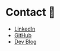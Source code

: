 # Contact 📧
- [LinkedIn](https://www.linkedin.com/in/noahvstephenson/)
- [GitHub](https://github.com/noahvstephenson)
- [Dev Blog](https://noahvstephenson.wordpress.com/)